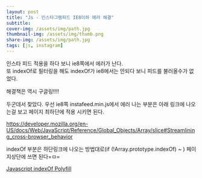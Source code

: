 ```yaml
---
layout: post
title: "Js - 인스타그램피드 IE8이하 에러 해결"
subtitle: 
cover-img: /assets/img/path.jpg
thumbnail-img: /assets/img/thumb.png
share-img: /assets/img/path.jpg
tags: [js, instagram]
---
```

인스타 피드 적용을 하다 보니 ie8쪽에서 에러가 난다.<br>
또 indexOf로 필터링을 해도 indexOf가 ie8에서는 안되다 보니 피드를 불러올수가 없었다.
<!--more-->

해결책은 역시 구글링!!!!

두군데서 찾았다. 우선 ie8쪽 instafeed.min.js에서 에러 나는 부분은 아래 링크에 나오는걸 보고 페이지 최하단에 적용 시키면 된다.

<a href="https://developer.mozilla.org/en-US/docs/Web/JavaScript/Reference/Global_Objects/Array/slice#Streamlining_cross-browser_behavior" target="_blank" class="link">https://developer.mozilla.org/en-US/docs/Web/JavaScript/Reference/Global_Objects/Array/slice#Streamlining_cross-browser_behavior</a>

indexOf 부분은 하단링크에 나오는 방법대로(if (!Array.prototype.indexOf) ~ ) 페이지상단에 쓰면 된다=ㅁ=

<a href="http://stackoverflow.com/questions/3629183/why-doesnt-indexof-work-on-an-array-ie8" target="_blank" class="link">Javascript indexOf Polyfill</a>